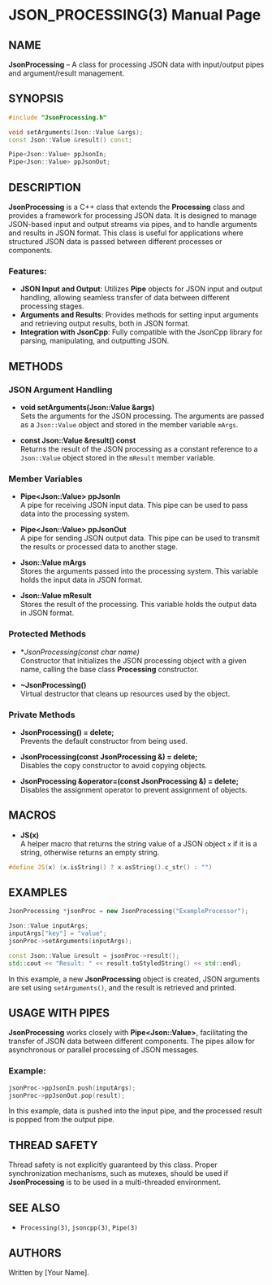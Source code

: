 
# JSON_PROCESSING(3) Manual Page

## NAME
**JsonProcessing** – A class for processing JSON data with input/output pipes and argument/result management.

## SYNOPSIS
```cpp
#include "JsonProcessing.h"

void setArguments(Json::Value &args);
const Json::Value &result() const;

Pipe<Json::Value> ppJsonIn;
Pipe<Json::Value> ppJsonOut;
```

## DESCRIPTION
**JsonProcessing** is a C++ class that extends the **Processing** class and provides a framework for processing JSON data. It is designed to manage JSON-based input and output streams via pipes, and to handle arguments and results in JSON format. This class is useful for applications where structured JSON data is passed between different processes or components.

### Features:
- **JSON Input and Output**: Utilizes **Pipe** objects for JSON input and output handling, allowing seamless transfer of data between different processing stages.
- **Arguments and Results**: Provides methods for setting input arguments and retrieving output results, both in JSON format.
- **Integration with JsonCpp**: Fully compatible with the JsonCpp library for parsing, manipulating, and outputting JSON.

## METHODS

### JSON Argument Handling
- **void setArguments(Json::Value &args)**  
  Sets the arguments for the JSON processing. The arguments are passed as a `Json::Value` object and stored in the member variable `mArgs`.

- **const Json::Value &result() const**  
  Returns the result of the JSON processing as a constant reference to a `Json::Value` object stored in the `mResult` member variable.

### Member Variables
- **Pipe\<Json::Value\> ppJsonIn**  
  A pipe for receiving JSON input data. This pipe can be used to pass data into the processing system.

- **Pipe\<Json::Value\> ppJsonOut**  
  A pipe for sending JSON output data. This pipe can be used to transmit the results or processed data to another stage.

- **Json::Value mArgs**  
  Stores the arguments passed into the processing system. This variable holds the input data in JSON format.

- **Json::Value mResult**  
  Stores the result of the processing. This variable holds the output data in JSON format.

### Protected Methods
- **JsonProcessing(const char *name)**  
  Constructor that initializes the JSON processing object with a given name, calling the base class **Processing** constructor.

- **~JsonProcessing()**  
  Virtual destructor that cleans up resources used by the object.

### Private Methods
- **JsonProcessing() = delete;**  
  Prevents the default constructor from being used.

- **JsonProcessing(const JsonProcessing &) = delete;**  
  Disables the copy constructor to avoid copying objects.

- **JsonProcessing &operator=(const JsonProcessing &) = delete;**  
  Disables the assignment operator to prevent assignment of objects.

## MACROS
- **JS(x)**  
  A helper macro that returns the string value of a JSON object `x` if it is a string, otherwise returns an empty string.

```cpp
#define JS(x) (x.isString() ? x.asString().c_str() : "")
```

## EXAMPLES
```cpp
JsonProcessing *jsonProc = new JsonProcessing("ExampleProcessor");

Json::Value inputArgs;
inputArgs["key"] = "value";
jsonProc->setArguments(inputArgs);

const Json::Value &result = jsonProc->result();
std::cout << "Result: " << result.toStyledString() << std::endl;
```
In this example, a new **JsonProcessing** object is created, JSON arguments are set using `setArguments()`, and the result is retrieved and printed.

## USAGE WITH PIPES
**JsonProcessing** works closely with **Pipe\<Json::Value\>**, facilitating the transfer of JSON data between different components. The pipes allow for asynchronous or parallel processing of JSON messages.

### Example:
```cpp
jsonProc->ppJsonIn.push(inputArgs);
jsonProc->ppJsonOut.pop(result);
```
In this example, data is pushed into the input pipe, and the processed result is popped from the output pipe.

## THREAD SAFETY
Thread safety is not explicitly guaranteed by this class. Proper synchronization mechanisms, such as mutexes, should be used if **JsonProcessing** is to be used in a multi-threaded environment.

## SEE ALSO
- `Processing(3)`, `jsoncpp(3)`, `Pipe(3)`

## AUTHORS
Written by [Your Name].

